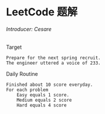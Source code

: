 # LeetCode 题解
###### Introducer: Cesare
Target
    
    Prepare for the next spring recruit.
    The engineer uttered a voice of 233.

Daily Routine
    
    Finished about 10 score everyday.
    For each problem
        Easy equals 1 score.
        Medium equals 2 score
        Hard equals 4 score